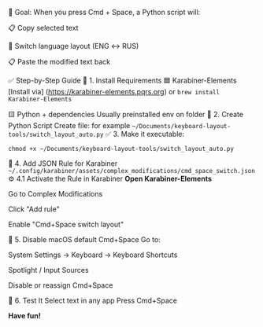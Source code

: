 🧠 Goal:
When you press Cmd + Space, a Python script will:

📋 Copy selected text

🔁 Switch language layout (ENG ↔ RUS)

📋 Paste the modified text back

 ✅ Step-by-Step Guide
🔧 1. Install Requirements
🟦 Karabiner-Elements
[Install via]  (https://karabiner-elements.pqrs.org)
or
``` brew install Karabiner-Elements ```

🟨 Python + dependencies
Usually preinstalled env on folder
📁 2. Create Python Script
Create file: for example
``` ~/Documents/keyboard-layout-tools/switch_layout_auto.py ```
✅  3. Make it executable:

```chmod +x ~/Documents/keyboard-layout-tools/switch_layout_auto.py```

🧩 4. Add JSON Rule for Karabiner
```~/.config/karabiner/assets/complex_modifications/cmd_space_switch.json```
⚙️ 4.1 Activate the Rule in Karabiner
**Open Karabiner-Elements**

Go to Complex Modifications

Click "Add rule"

Enable "Cmd+Space switch layout"

🛑 5. Disable macOS default Cmd+Space
Go to:

System Settings → Keyboard → Keyboard Shortcuts

Spotlight / Input Sources

Disable or reassign Cmd+Space

🧪 6. Test It
Select text in any app
Press Cmd+Space

**Have fun!**
